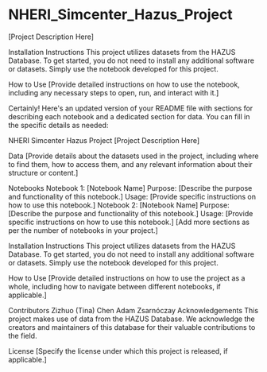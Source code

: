 # NHERI_Simcenter_Hazus_Project

[Project Description Here]

Installation Instructions
This project utilizes datasets from the HAZUS Database. To get started, you do not need to install any additional software or datasets. Simply use the notebook developed for this project.

How to Use
[Provide detailed instructions on how to use the notebook, including any necessary steps to open, run, and interact with it.]


Certainly! Here's an updated version of your README file with sections for describing each notebook and a dedicated section for data. You can fill in the specific details as needed:

NHERI Simcenter Hazus Project
[Project Description Here]

Data
[Provide details about the datasets used in the project, including where to find them, how to access them, and any relevant information about their structure or content.]

Notebooks
Notebook 1: [Notebook Name]
Purpose: [Describe the purpose and functionality of this notebook.]
Usage: [Provide specific instructions on how to use this notebook.]
Notebook 2: [Notebook Name]
Purpose: [Describe the purpose and functionality of this notebook.]
Usage: [Provide specific instructions on how to use this notebook.]
[Add more sections as per the number of notebooks in your project.]

Installation Instructions
This project utilizes datasets from the HAZUS Database. To get started, you do not need to install any additional software or datasets. Simply use the notebook developed for this project.

How to Use
[Provide detailed instructions on how to use the project as a whole, including how to navigate between different notebooks, if applicable.]

Contributors
Zizhuo (Tina) Chen
Adam Zsarnóczay
Acknowledgements
This project makes use of data from the HAZUS Database. We acknowledge the creators and maintainers of this database for their valuable contributions to the field.

License
[Specify the license under which this project is released, if applicable.]

